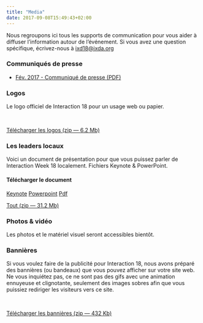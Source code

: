```yaml
---
title: "Media"
date: 2017-09-08T15:49:43+02:00
---
```

Nous regroupons ici tous les supports de communication pour vous aider &#224; diffuser l&rsquo;information autour de l&rsquo;&#233;v&#233;nement. Si vous avez une question sp&#233;cifique, &#233;crivez-nous &#224; <a href="mailto:ixd18@ixda.org">ixd18@ixda.org</a>
<div class="spacer-t-b bordered-top"></div>
<h3><strong>Communiqu&#233;s de presse</strong></h3>
<ul>
  <li>
    <a href="/pdf/Interaction-18_press-release_FR.pdf" target="_blank">F&#233;v. 2017 - Communiqu&#233; de presse (PDF)</a>
  </li>
</ul>
<div class="spacer-t-b bordered-top"></div>
<h3><strong>Logos</strong></h3>
<p>Le logo officiel de Interaction&nbsp;18 pour un usage web ou papier.</p>
<br />
<p><a href="/download/Interaction-18_logos.zip" target="_blank" class="button">T&#233;l&#233;charger les logos (zip — 6.2 Mb)</a></p>
<div class="spacer-t-b bordered-top"></div>
<h3><strong>Les leaders locaux</strong></h3>
<p>Voici un document de pr&#233;sentation pour que vous puissez parler de Interaction&nbsp;Week&nbsp;18 localement. Fichiers Keynote & PowerPoint.</p>
<h4>T&#233;l&#233;charger le document</h4>
<p>
  <a href="/download/Interaction-Week-18_LocalLeader_kit.key" target="_blank" class="button button-secondary">Keynote</a>
  <a href="/download/Interaction-Week-18_LocalLeader_kit.pptx" target="_blank" class="button button-secondary">Powerpoint</a>
  <a href="/download/Interaction-Week-18_LocalLeader_kit.pdf" target="_blank" class="button button-secondary">Pdf</a>
</p>
<p>
  <a href="/download/Interaction-Week-18_LocalLeader_kit.zip" target="_blank" class="button">Tout (zip — 31.2 Mb)</a>
</p>
<div class="spacer-t-b bordered-top"></div>
<h3><strong>Photos & vid&#233;o</strong></h3>
<p>Les photos et le mat&#233;riel visuel seront accessibles bient&#244;t.</p>
<div class="spacer-t-b bordered-top"></div>
<h3><strong>Banni&#232;res</strong></h3>
<p>Si vous voulez faire de la publicit&#233; pour Interaction&nbsp;18, nous avons pr&#233;par&#233; des banni&#232;res (ou bandeaux) que vous pouvez afficher sur votre site web. Ne vous inqui&#233;tez pas, ce ne sont pas des gifs avec une animation ennuyeuse et clignotante, seulement des images sobres afin que vous puissiez rediriger les visiteurs vers ce site.</p>
<br />
<p><a href="download/Interaction-18_banners.zip" target="_blank" class="button">T&#233;l&#233;charger les banni&#232;res (zip — 432 Kb)</a></p>

